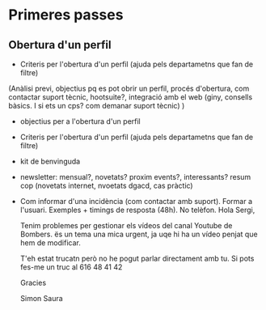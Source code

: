 # Primeres passes

## Obertura d'un perfil

- Criteris per l'obertura d'un perfil (ajuda pels departametns que fan de filtre)

(Anàlisi previ, objectius pq es pot obrir un perfil, procés d'obertura, 
	com contactar suport tècnic, hootsuite?, integració amb el web (giny, 
	consells bàsics. I si ets un cps? com demanar suport tècnic)
	 ) 
	 
- objectius per a l'obertura d'un perfil
- Criteris per l'obertura d'un perfil (ajuda pels departametns que fan de filtre)
- kit de benvinguda
- newsletter: mensual?, novetats? proxim events?, interessants? resum cop (novetats internet, nvoetats dgacd, cas pràctic)
- Com informar d'una incidència (com contactar amb suport). Formar a l'usuari. Exemples + timings de resposta (48h). No telèfon.
Hola Sergi,

	Tenim problemes per gestionar els vídeos del canal Youtube de Bombers. ës un tema una mica urgent, ja uqe hi ha un vídeo penjat que hem de modificar.

	T'eh estat trucatn però no he pogut parlar directament amb tu. Si pots fes-me un truc al 616 48 41 42

	Gracies

	Simon Saura



